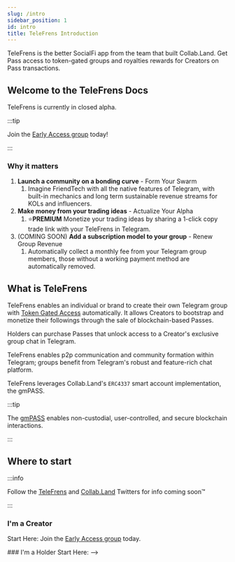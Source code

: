 ```yaml
---
slug: /intro
sidebar_position: 1
id: intro
title: TeleFrens Introduction
---
```


TeleFrens is the better SocialFi app from the team that built Collab.Land. Get Pass access to token-gated groups and royalties rewards for Creators on Pass transactions.

## Welcome to the TeleFrens Docs

TeleFrens is currently in closed alpha.

:::tip

Join the [Early Access group](https://telefrens.com) today!

:::

### Why it matters

1. **Launch a community on a bonding curve** - Form Your Swarm
    1. Imagine FriendTech with all the native features of Telegram, with built-in mechanics and long term sustainable revenue streams for KOLs and influencers.
2. **Make money from your trading ideas** - Actualize Your Alpha
    1. ⭐**PREMIUM** Monetize your trading ideas by sharing a 1-click copy trade link with your TeleFrens in Telegram.
3. (COMING SOON) **Add a subscription model to your group** - Renew Group Revenue
    1. Automatically collect a monthly fee from your Telegram group members, those without a working payment method are automatically removed.

<!-- 4. **Buy users and attention for your group** - Sell your Space
    1. Cross promote your community in other Telegram groups and earn when you allow others to cross promote in yours.
-->

## What is TeleFrens

TeleFrens enables an individual or brand to create their own Telegram group with [Token Gated Access](/help-docs/key-features/token-gate-communities) automatically. It allows Creators to bootstrap and monetize their followings through the sale of blockchain-based Passes.

Holders can purchase Passes that unlock access to a Creator's exclusive group chat in Telegram.

TeleFrens enables p2p communication and community formation within Telegram; groups benefit from Telegram's robust and feature-rich chat platform.

TeleFrens leverages Collab.Land's `ERC4337` smart account implementation, the gmPASS.

:::tip

The [gmPASS](/help-docs/key-features/gm-pass) enables non-custodial, user-controlled, and secure blockchain interactions.

:::

## Where to start

:::info

Follow the [TeleFrens](https://twitter.com/telefrens) and [Collab.Land](https://twitter.com/Collab_Land_) Twitters for info coming soon™

:::

### I'm a Creator

Start Here: Join the [Early Access group](https://telefrens.com) today.

<!-->
### I'm a Holder

Start Here:
-->

